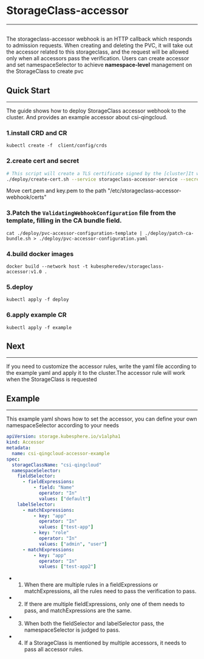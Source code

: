 # StorageClass-accessor
***
## 
The storageclass-accessor webhook is an HTTP callback which responds to admission requests.
When creating and deleting the PVC, it will take out the accessor related to this storageclass, and the request will be allowed only when all accessors pass the verification.
Users can create accessor and set namespaceSelector to achieve **namespace-level** management on the StorageClass to create pvc

## Quick Start
***
The guide shows how to deploy StorageClass accessor webhook to the cluster. And provides an example accessor about csi-qingcloud.
### 1.install CRD and CR
```shell
kubectl create -f  client/config/crds
```

### 2.create cert and secret
```bash
# This script will create a TLS certificate signed by the [cluster]It will place the public and private key into a secret on the cluster.
./deploy/create-cert.sh --service storageclass-accessor-service --secret accessor-validation-secret --namespace default # Make sure to use a different namespace
```
Move cert.pem and key.pem to the path "/etc/storageclass-accessor-webhook/certs"


### 3.Patch the `ValidatingWebhookConfiguration` file from the template, filling in the CA bundle field.
```shell
cat ./deploy/pvc-accessor-configuration-template | ./deploy/patch-ca-bundle.sh > ./deploy/pvc-accessor-configuration.yaml
```

### 4.build docker images
```shell
docker build --network host -t kubespheredev/storageclass-accessor:v1.0 .
```

### 5.deploy 
```shell
kubectl apply -f deploy
```

### 6.apply example CR
```shell
kubectl apply -f example
```

## Next
***
If you need to customize the accessor rules, write the yaml file according to the example yaml and apply it to the cluster.The accessor rule will work when the StorageClass is requested

## Example
***
This example yaml shows how to set the accessor, you can define your own namespaceSelector according to your needs
```yaml
apiVersion: storage.kubesphere.io/v1alpha1
kind: Accessor
metadata:
  name: csi-qingcloud-accessor-example
spec:
  storageClassName: "csi-qingcloud"
  namespaceSelector:
    fieldSelector:
      - fieldExpressions:
          - field: "Name"
            operator: "In"
            values: ["default"]
    labelSelector:
      - matchExpressions:
          - key: "app"
            operator: "In"
            values: ["test-app"]
          - key: "role"
            operator: "In"
            values: ["admin", "user"]
      - matchExpressions:
          - key: "app"
            operator: "In"
            values: ["test-app2"]
```

- 1. When there are multiple rules in a fieldExpressions or matchExpressions, all the rules need to pass the verification to pass.
- 2. If there are multiple fieldExpressions, only one of them needs to pass, and matchExpressions are the same.
- 3. When both the fieldSelector and labelSelector pass, the namespaceSelector is judged to pass.
- 4. If a StorageClass is mentioned by multiple accessors, it needs to pass all accessor rules.